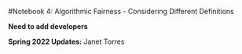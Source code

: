 #Notebook 4: Algorithmic Fairness - Considering Different Definitions


**Need to add developers**

**Spring 2022 Updates:** Janet Torres
